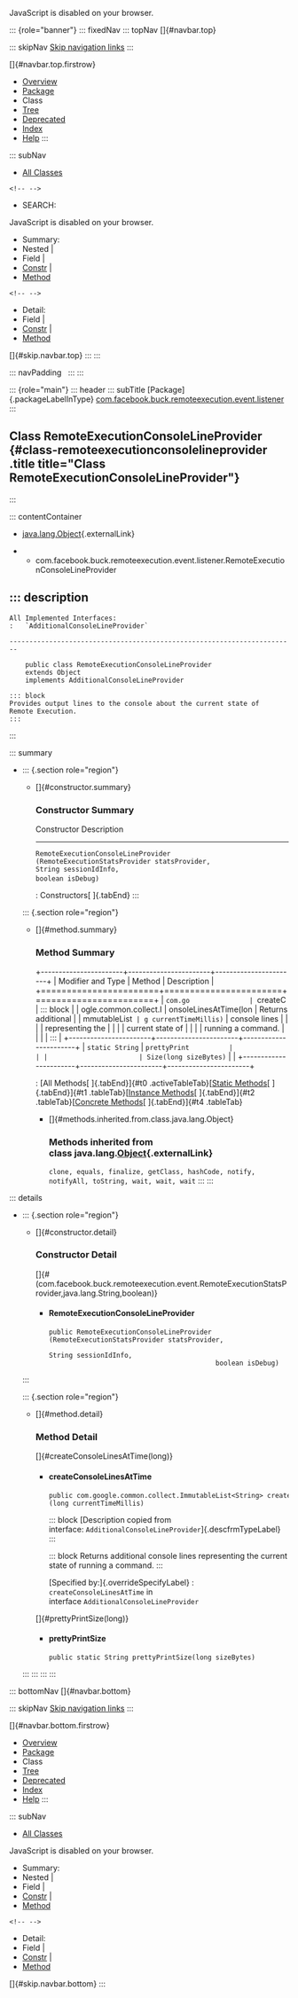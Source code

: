<div>

JavaScript is disabled on your browser.

</div>

::: {role="banner"}
::: fixedNav
::: topNav
[]{#navbar.top}

::: skipNav
[Skip navigation links](#skip.navbar.top "Skip navigation links")
:::

[]{#navbar.top.firstrow}

-   [Overview](../../../../../../index.html)
-   [Package](package-summary.html)
-   Class
-   [Tree](package-tree.html)
-   [Deprecated](../../../../../../deprecated-list.html)
-   [Index](../../../../../../index-all.html)
-   [Help](../../../../../../help-doc.html)
:::

::: subNav
-   [All Classes](../../../../../../allclasses.html)

```{=html}
<!-- -->
```
-   SEARCH:

<div>

<div>

JavaScript is disabled on your browser.

</div>

</div>

<div>

-   Summary: 
-   Nested \| 
-   Field \| 
-   [Constr](#constructor.summary) \| 
-   [Method](#method.summary)

```{=html}
<!-- -->
```
-   Detail: 
-   Field \| 
-   [Constr](#constructor.detail) \| 
-   [Method](#method.detail)

</div>

[]{#skip.navbar.top}
:::
:::

::: navPadding
 
:::
:::

::: {role="main"}
::: header
::: subTitle
[Package]{.packageLabelInType} [com.facebook.buck.remoteexecution.event.listener](package-summary.html)
:::

## Class RemoteExecutionConsoleLineProvider {#class-remoteexecutionconsolelineprovider .title title="Class RemoteExecutionConsoleLineProvider"}
:::

::: contentContainer
-   [java.lang.Object](http://docs.oracle.com/javase/7/docs/api/java/lang/Object.html?is-external=true "class or interface in java.lang"){.externalLink}

-   -   com.facebook.buck.remoteexecution.event.listener.RemoteExecutionConsoleLineProvider

::: description
-   

    All Implemented Interfaces:
    :   `AdditionalConsoleLineProvider`

    ------------------------------------------------------------------------

        public class RemoteExecutionConsoleLineProvider
        extends Object
        implements AdditionalConsoleLineProvider

    ::: block
    Provides output lines to the console about the current state of
    Remote Execution.
    :::
:::

::: summary
-   ::: {.section role="region"}
    -   []{#constructor.summary}

        ### Constructor Summary

          Constructor                                                                                                                                                                                   Description
          --------------------------------------------------------------------------------------------------------------------------------------------------------------------------------------------- -------------
          `RemoteExecutionConsoleLineProvider​(RemoteExecutionStatsProvider statsProvider,                                   String sessionIdInfo,                                   boolean isDebug)`    

          : Constructors[ ]{.tabEnd}
    :::

    ::: {.section role="region"}
    -   []{#method.summary}

        ### Method Summary

        +-----------------------+-----------------------+-----------------------+
        | Modifier and Type     | Method                | Description           |
        +=======================+=======================+=======================+
        | `com.go               | `createC              | ::: block             |
        | ogle.common.collect.I | onsoleLinesAtTime​(lon | Returns additional    |
        | mmutableList<String>` | g currentTimeMillis)` | console lines         |
        |                       |                       | representing the      |
        |                       |                       | current state of      |
        |                       |                       | running a command.    |
        |                       |                       | :::                   |
        +-----------------------+-----------------------+-----------------------+
        | `static String`       | `prettyPrint          |                       |
        |                       | Size​(long sizeBytes)` |                       |
        +-----------------------+-----------------------+-----------------------+

        : [All Methods[ ]{.tabEnd}]{#t0 .activeTableTab}[[Static
        Methods](javascript:show(1);)[ ]{.tabEnd}]{#t1
        .tableTab}[[Instance
        Methods](javascript:show(2);)[ ]{.tabEnd}]{#t2
        .tableTab}[[Concrete
        Methods](javascript:show(8);)[ ]{.tabEnd}]{#t4 .tableTab}

        -   []{#methods.inherited.from.class.java.lang.Object}

            ### Methods inherited from class java.lang.[Object](http://docs.oracle.com/javase/7/docs/api/java/lang/Object.html?is-external=true "class or interface in java.lang"){.externalLink}

            `clone, equals, finalize, getClass, hashCode, notify, notifyAll, toString, wait, wait, wait`
    :::
:::

::: details
-   ::: {.section role="region"}
    -   []{#constructor.detail}

        ### Constructor Detail

        []{#<init>(com.facebook.buck.remoteexecution.event.RemoteExecutionStatsProvider,java.lang.String,boolean)}

        -   #### RemoteExecutionConsoleLineProvider

                public RemoteExecutionConsoleLineProvider​(RemoteExecutionStatsProvider statsProvider,
                                                          String sessionIdInfo,
                                                          boolean isDebug)
    :::

    ::: {.section role="region"}
    -   []{#method.detail}

        ### Method Detail

        []{#createConsoleLinesAtTime(long)}

        -   #### createConsoleLinesAtTime

            ``` methodSignature
            public com.google.common.collect.ImmutableList<String> createConsoleLinesAtTime​(long currentTimeMillis)
            ```

            ::: block
            [Description copied from
            interface: `AdditionalConsoleLineProvider`]{.descfrmTypeLabel}
            :::

            ::: block
            Returns additional console lines representing the current
            state of running a command.
            :::

            [Specified by:]{.overrideSpecifyLabel}
            :   `createConsoleLinesAtTime` in
                interface `AdditionalConsoleLineProvider`

        []{#prettyPrintSize(long)}

        -   #### prettyPrintSize

            ``` methodSignature
            public static String prettyPrintSize​(long sizeBytes)
            ```
    :::
:::
:::
:::

::: bottomNav
[]{#navbar.bottom}

::: skipNav
[Skip navigation links](#skip.navbar.bottom "Skip navigation links")
:::

[]{#navbar.bottom.firstrow}

-   [Overview](../../../../../../index.html)
-   [Package](package-summary.html)
-   Class
-   [Tree](package-tree.html)
-   [Deprecated](../../../../../../deprecated-list.html)
-   [Index](../../../../../../index-all.html)
-   [Help](../../../../../../help-doc.html)
:::

::: subNav
-   [All Classes](../../../../../../allclasses.html)

<div>

<div>

JavaScript is disabled on your browser.

</div>

</div>

<div>

-   Summary: 
-   Nested \| 
-   Field \| 
-   [Constr](#constructor.summary) \| 
-   [Method](#method.summary)

```{=html}
<!-- -->
```
-   Detail: 
-   Field \| 
-   [Constr](#constructor.detail) \| 
-   [Method](#method.detail)

</div>

[]{#skip.navbar.bottom}
:::
